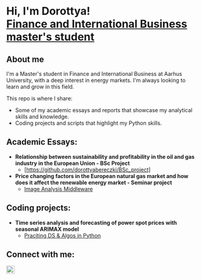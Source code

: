 <h1>Hi, I'm Dorottya! <br/><a href="https://github.com/dorottyabereczki">Finance and International Business master's student</a></h1>

<h2>About me</h2>
I'm a Master's student in Finance and International Business at Aarhus University, with a deep interest in energy markets. I'm always looking to learn and grow in this field.

This repo is where I share:

- Some of my academic essays and reports that showcase my analytical skills and knowledge.
- Coding projects and scripts that highlight my Python skills.

<h2>Academic Essays:</h2>

- <b>Relationship between sustainability and profitability in the oil and gas industry in the European Union - BSc Project</b>
  - [https://github.com/dorottyabereczki/BSc_project]
- <b>Price changing factors in the European natural gas market and how does it affect the renewable energy market - Seminar project</b>
  - [Image Analysis Middleware](https://github.com/joshmadakor1/4chan-Image-Analysis-Middleware-C964)

<h2>Coding projects:</h2>

- <b>Time series analysis and forecasting of power spot prices with seasonal ARIMAX model</b>
  - [Praciting DS & Algos in Python](https://github.com/joshmadakor1/Algorithms-Practice)

<h2>Connect with me:</h2>

[<img align="left" alt="Dorottya Bereczki | LinkedIn" width="22px" src="https://cdn.jsdelivr.net/npm/simple-icons@v3/icons/linkedin.svg" />][linkedin]


[linkedin]: [https://www.linkedin.com/in/dorottya-bereczki/]

<!--
**dorottyabereczki/dorottyabereczki** is a ✨ _special_ ✨ repository because its `README.md` (this file) appears on your GitHub profile.

